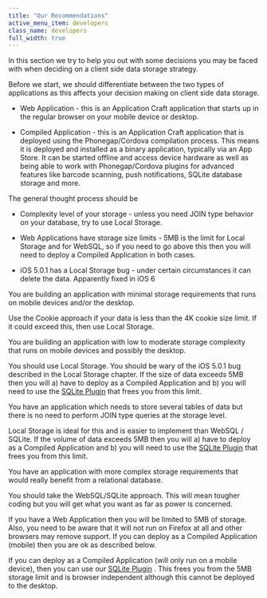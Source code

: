 ```yaml
---
title: "Our Recommendations"
active_menu_item: developers
class_name: developers
full_width: true
---
```



In this section we try to help you out with some decisions you may be faced with when deciding on a client side data storage strategy.

Before we start, we should differentiate between the two types of applications as this affects your decision making on client side data storage.

 - Web Application - this is an Application Craft application that starts up in the regular browser on your mobile device or desktop.

 - Compiled Application - this is an Application Craft application that is deployed using the Phonegap/Cordova compilation process. This means it is deployed and installed as a binary application, typically via an App Store. It can be started offline and access device hardware as well as being able to work with Phonegap/Cordova plugins for advanced features like barcode scanning, push notifications, SQLite database storage and more.

The general thought process should be

 - Complexity level of your storage - unless you need JOIN type behavior on your database, try to use Local Storage.

 - Web Applications have storage size limits - 5MB is the limit for Local Storage and for WebSQL, so if you need to go above this then you will need to deploy a Compiled Application in both cases.

 - iOS 5.0.1 has a Local Storage bug - under certain circumstances it can delete the data. Apparently fixed in iOS 6

You are building an application with minimal storage requirements that runs on mobile devices and/or the desktop.

Use the Cookie approach if your data is less than the 4K cookie size limit. If it could exceed this, then use Local Storage.

You are building an application with low to moderate storage complexity that runs on mobile devices and possibly the desktop.

You should use Local Storage. You should be wary of the iOS 5.0.1 bug described in the Local Storage chapter. If the size of data exceeds 5MB then you will a) have to deploy as a Compiled Application and b) you will need to use the [SQLite Plugin](../../ac-mobile-build-phonegap/cordova/ac-mobile-build/ac-build-plugins/sqlite-plugin/index.htm) that frees you from this limit.

You have an application which needs to store several tables of data but there is no need to perform JOIN type queries at the storage level.

Local Storage is ideal for this and is easier to implement than WebSQL / SQLite. If the volume of data exceeds 5MB then you will a) have to deploy as a Compiled Application and b) you will need to use the [SQLite Plugin](../../ac-mobile-build-phonegap/cordova/ac-mobile-build/ac-build-plugins/sqlite-plugin/index.htm) that frees you from this limit.

You have an application with more complex storage requirements that would really benefit from a relational database.

You should take the WebSQL/SQLite approach. This will mean tougher coding but you will get what you want as far as power is concerned.

If you have a Web Application then you will be limited to 5MB of storage. Also, you need to be aware that it will not run on Firefox at all and other browsers may remove support. If you can deploy as a Compiled Application (mobile) then you are ok as described below.

If you can deploy as a Compiled Application (will only run on a mobile device), then you can use our [SQLite Plugin](../../ac-mobile-build-phonegap/cordova/ac-mobile-build/ac-build-plugins/sqlite-plugin/index.htm) . This frees you from the 5MB storage limit and is browser independent although this cannot be deployed to the desktop.

